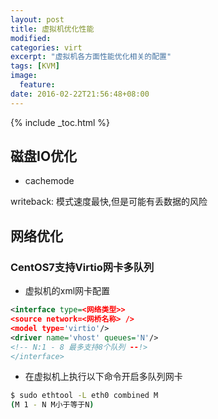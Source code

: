 ```yaml
---
layout: post
title: 虚拟机优化性能
modified:
categories: virt
excerpt: "虚拟机各方面性能优化相关的配置"
tags: [KVM]
image:
  feature:
date: 2016-02-22T21:56:48+08:00
---
```


{% include _toc.html %}

## 磁盘IO优化

* cachemode

writeback: 模式速度最快,但是可能有丢数据的风险

## 网络优化

### CentOS7支持Virtio网卡多队列

* 虚拟机的xml网卡配置

~~~ xml
<interface type=<网络类型>>
<source network=<网桥名称> />
<model type='virtio'/>
<driver name='vhost' queues='N'/>
<!-- N:1 - 8 最多支持8个队列 --!>
</interface>
~~~

* 在虚拟机上执行以下命令开启多队列网卡

~~~ bash
$ sudo ethtool -L eth0 combined M
(M 1 - N M小于等于N)
~~~

